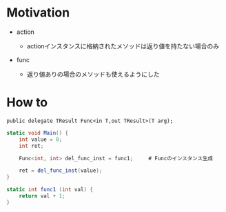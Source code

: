 <!--
 FileName:      readme
 Author:        8ucchiman
 CreatedDate:   2023-07-27 13:18:25
 LastModified:  2023-01-25 10:56:12 +0900
 Reference:     http://hikotech.net/post-449/
 Description:   ---
-->

# Motivation
- action
    - actionインスタンスに格納されたメソッドは返り値を持たない場合のみ

- func
    - 返り値ありの場合のメソッドも使えるようにした


# How to
`public delegate TResult Func<in T,out TResult>(T arg);`

```csharp
static void Main() {
    int value = 0;
    int ret;

    Func<int, int> del_func_inst = func1;     # Funcのインスタンス生成

    ret = del_func_inst(value);
}

static int func1 (int val) {
    return val + 1;
}
```


